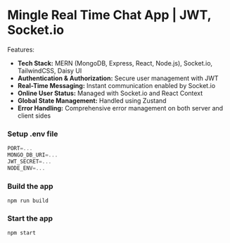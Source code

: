 # Mingle Real Time Chat App | JWT, Socket.io


Features:

- **Tech Stack:** MERN (MongoDB, Express, React, Node.js), Socket.io, TailwindCSS, Daisy UI
- **Authentication & Authorization:** Secure user management with JWT
- **Real-Time Messaging:** Instant communication enabled by Socket.io
- **Online User Status:** Managed with Socket.io and React Context
- **Global State Management:** Handled using Zustand
- **Error Handling:** Comprehensive error management on both server and client sides


### Setup .env file

```js
PORT=...
MONGO_DB_URI=...
JWT_SECRET=...
NODE_ENV=...
```

### Build the app

```shell
npm run build
```

### Start the app

```shell
npm start
```
